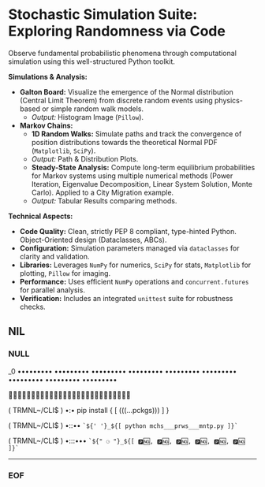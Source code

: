 # Stochastic Simulation Suite: Exploring Randomness via Code

Observe fundamental probabilistic phenomena through computational simulation using this well-structured Python toolkit.

**Simulations & Analysis:**

* **Galton Board:** Visualize the emergence of the Normal distribution (Central Limit Theorem) from discrete random events using physics-based or simple random walk models.
  * *Output:* Histogram Image (`Pillow`).
* **Markov Chains:**
  * **1D Random Walks:** Simulate paths and track the convergence of position distributions towards the theoretical Normal PDF (`Matplotlib`, `SciPy`).
  * *Output:* Path & Distribution Plots.
  * **Steady-State Analysis:** Compute long-term equilibrium probabilities for Markov systems using multiple numerical methods (Power Iteration, Eigenvalue Decomposition, Linear System Solution, Monte Carlo). Applied to a City Migration example.
  * *Output:* Tabular Results comparing methods.

**Technical Aspects:**

* **Code Quality:** Clean, strictly PEP 8 compliant, type-hinted Python. Object-Oriented design (Dataclasses, ABCs).
* **Configuration:** Simulation parameters managed via `dataclasses` for clarity and validation.
* **Libraries:** Leverages `NumPy` for numerics, `SciPy` for stats, `Matplotlib` for plotting, `Pillow` for imaging.
* **Performance:** Uses efficient `NumPy` operations and `concurrent.futures` for parallel analysis.
* **Verification:** Includes an integrated `unittest` suite for robustness checks.

## NIL

### NULL

_0 ••••••••• ••••••••• ••••••••• ••••••••• ••••••••• ••••••••• ••••••••• ••••••••• •••••••••

🍎🍎🍎🥝🥝🥝💙💙💙🍎🍎🍎🥝🥝🥝💙💙💙🍎🍎🍎🥝🥝🥝💙💙💙

( TRMNL~/CLI$ ) •:• pip install { [ (((...pckgs))) ] }

( TRMNL~/CLI$ ) •::•• `` `${' '}_${[ python mchs___prws___mntp.py ]}` ``

( TRMNL~/CLI$ ) •:::••• `` `${" ⚆ "}_${[ 🅿️🆖, 🅿️🆖, 🅿️🆖, 🅿️🆖, 🅿️🆖, 🅿️🆖 ]}` ``

---------------------------------------------------------------------

### EOF

